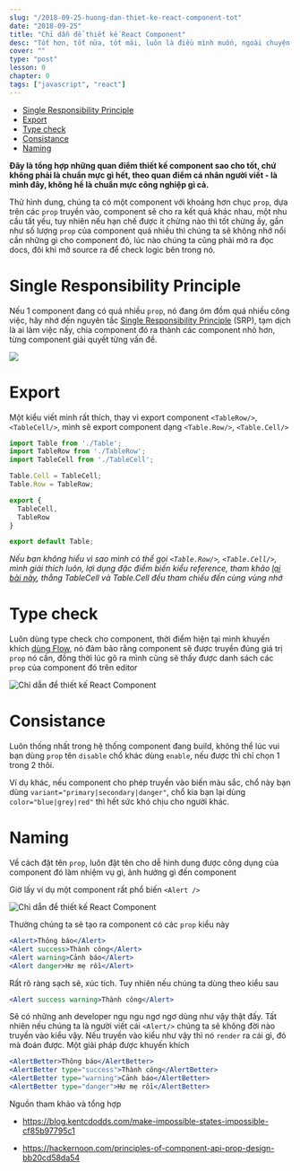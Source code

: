 ```yaml
---
slug: "/2018-09-25-huong-dan-thiet-ke-react-component-tot"
date: "2018-09-25"
title: "Chỉ dẫn để thiết kế React Component"
desc: "Tốt hơn, tốt nữa, tốt mãi, luôn là điều mình muốn, ngoài chuyện viết cho nó chạy đúng, viết thế nào tốt nhất nên là mục tiêu khi làm việc"
cover: ""
type: "post"
lesson: 0
chapter: 0
tags: ["javascript", "react"]
---
```


<!-- TOC -->

- [Single Responsibility Principle](#single-responsibility-principle)
- [Export](#export)
- [Type check](#type-check)
- [Consistance](#consistance)
- [Naming](#naming)

<!-- /TOC -->

**Đây là tổng hợp những quan điểm thiết kế component sao cho tốt, chứ không phải là chuẩn mực gì hết, theo quan điểm cá nhân người viết - là mình đây, không hề là chuẩn mực công nghiệp gì cả.**

Thử hình dung, chúng ta có một component với khoảng hơn chục `prop`, dựa trên các `prop` truyền vào, component sẽ cho ra kết quả khác nhau, một nhu cầu tất yếu, tuy nhiên nếu hạn chế được ít chừng nào thì tốt chừng ấy, gần như số lượng `prop` của component quá nhiều thì chúng ta sẽ không nhớ nổi cần những gì cho component đó, lúc nào chúng ta cũng phải mở ra đọc docs, đôi khi mở source ra để check logic bên trong nó.

# Single Responsibility Principle

Nếu 1 component đang có quá nhiều `prop`, nó đang ôm đồm quá nhiều công việc, hãy nhớ đến nguyên tắc [Single Responsibility Principle](https://en.wikipedia.org/wiki/Single_responsibility_principle) (SRP), tạm dịch là ai làm việc nấy, chia component đó ra thành các component nhỏ hơn, từng component giải quyết từng vấn đề.

![](https://techmaster.vn/fileman/Uploads/ImageBlog/hoc-lap-trinh-truc-tuyen-online-co-ban-den-nang-cao-20122015-1.jpg)

# Export

Một kiểu viết mình rất thích, thay vì export component `<TableRow/>`, `<TableCell/>`, mình sẽ export  component dạng `<Table.Row/>`, `<Table.Cell/>`

```jsx
import Table from './Table';
import TableRow from './TableRow';
import TableCell from './TableCell';

Table.Cell = TableCell;
Table.Row = TableRow;

export {
  TableCell,
  TableRow
}

export default Table;
```

*Nếu bạn không hiểu vì sao mình có thể gọi `<Table.Row/>`, `<Table.Cell/>`, mình giải thích luôn, lợi dụng đặc điểm biến kiểu reference, tham khảo [lại bài này](https://luubinhan.github.io/blog/2017-09-25-10-khai-niem-javascript-can-biet), thằng TableCell và Table.Cell đều tham chiếu đến cùng vùng nhớ*

# Type check

Luôn dùng type check cho component, thời điểm hiện tại mình khuyến khích [dùng Flow](https://luubinhan.github.io/blog/2018-09-10-huong-dan-lam-viec-voi-flow-react-type-checking), nó đảm bảo rằng component sẽ được truyền đúng giá trị `prop` nó cần, đồng thời lúc gõ ra mình cũng sẽ thấy được danh sách các `prop` của component đó trên editor

![Chỉ dẫn để thiết kế React Component](https://cdn-images-1.medium.com/max/800/1*cT7C0Tk53cilIYNWNo8KfA.gif)

# Consistance

Luôn thống nhất trong hệ thống component đang build, không thể lúc vui bạn dùng `prop` tên `disable` chổ khác dùng `enable`, nếu được thì chỉ chọn 1 trong 2 thôi.

Ví dụ khác, nếu component cho phép truyền vào biến màu sắc, chổ này bạn dùng `variant="primary|secondary|danger"`, chổ kia bạn lại dùng `color="blue|grey|red"` thì hết sức khó chịu cho người khác.

# Naming

Về cách đặt tên `prop`, luôn đặt tên cho dễ hình dung được công dụng của component đó làm nhiệm vụ gì, ảnh hưởng gì đến component

Giờ lấy ví dụ một component rất phổ biến `<Alert />`

![Chỉ dẫn để thiết kế React Component](https://cdn-images-1.medium.com/max/1600/0*xkEnUeapJT4ut5r1.png)

Thường chúng ta sẽ tạo ra component có các `prop` kiểu này

```jsx
<Alert>Thông báo</Alert>
<Alert success>Thành công</Alert>
<Alert warning>Cảnh báo</Alert>
<Alert danger>Hư mẹ rồi</Alert>
```

Rất rõ ràng sạch sẽ, xúc tích. Tuy nhiên nếu chúng ta dùng theo kiểu sau

```jsx
<Alert success warning>Thành công</Alert>
```

Sẽ có những anh developer ngu ngu ngơ ngơ dùng như vậy thật đấy. Tất nhiên nếu chúng ta là người viết cái `<Alert/>` chúng ta sẽ không đời nào truyền vào kiểu vậy. Nếu truyền vào kiểu như vậy thì nó `render` ra cái gì, đó mà đoán được. Một giải pháp được khuyến khích

```jsx
<AlertBetter>Thông báo</AlertBetter>
<AlertBetter type="success">Thành công</AlertBetter>
<AlertBetter type="warning">Cảnh báo</AlertBetter>
<AlertBetter type="danger">Hư mẹ rồi</AlertBetter>
```

Nguồn tham khảo và tổng hợp

- https://blog.kentcdodds.com/make-impossible-states-impossible-cf85b97795c1

- https://hackernoon.com/principles-of-component-api-prop-design-bb20cd58da54